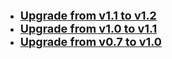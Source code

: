 - [<font size=4>**Upgrade from v1.1 to v1.2**</font>](en/release/1.2)
- [<font size=4>**Upgrade from v1.0 to v1.1**</font>](en/release/1.1)
- [<font size=4>**Upgrade from v0.7 to v1.0**</font>](en/release/1.0)
